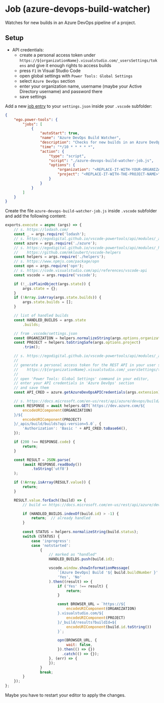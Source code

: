 # Job (azure-devops-build-watcher)

Watches for new builds in an Azure DevOps pipeline of a project.

## Setup

* API credentials:
    * create a personal access token under `https://${organizationName}.visualstudio.com/_usersSettings/tokens` and give it enough rights to access builds
    * press `F1` in Visual Studio Code
    * open global settings with `Power Tools: Global Settings`
    * select `Azure DevOps` section
    * enter your organization name, username (maybe your Active Directory username) and password there
    * save settings

Add a new [job entry](https://github.com/egodigital/vscode-powertools/wiki/Jobs) to your `settings.json` inside your `.vscode` subfolder:

```json
{
    "ego.power-tools": {
        "jobs": [
            {
                "autoStart": true,
                "name": "Azure DevOps Build Watcher",
                "description": "Checks for new builds in an Azure DevOps pipeline of a project.",
                "time": "*/10 * * * * *",
                "action": {
                    "type": "script",
                    "script": "./azure-devops-build-watcher-job.js",
                    "options": {
                        "organization": "<REPLACE-IT-WITH-YOUR-ORGANIZATION-NAME>",
                        "project": "<REPLACE-IT-WITH-THE-PROJECT-NAME>"
                    }
                }
            }
        ]
    }
}
```

Create the file `azure-devops-build-watcher-job.js` inside `.vscode` subfolder and add the following content:

```javascript
exports.execute = async (args) => {
    // s. https://lodash.com/
    const _ = args.require('lodash');
    // s. https://egodigital.github.io/vscode-powertools/api/modules/_azure_.html
    const azure = args.require('./azure');
    // s. https://egodigital.github.io/vscode-powertools/api/modules/_helpers_.html
    //    https://github.com/mkloubert/vscode-helpers
    const helpers = args.require('./helpers');
    // s. https://www.npmjs.com/package/opn
    const opn = args.require('opn');
    // s. https://code.visualstudio.com/api/references/vscode-api
    const vscode = args.require('vscode');

    if (!_.isPlainObject(args.state)) {
        args.state = {};
    }
    if (!Array.isArray(args.state.builds)) {
        args.state.builds = [];
    }

    // list of handled builds
    const HANDLED_BUILDS = args.state
        .builds;

    // from .vscode/settings.json
    const ORGANIZATION = helpers.normalizeString(args.options.organization);
    const PROJECT = helpers.toStringSafe(args.options.project)
        .trim();

    // s. https://egodigital.github.io/vscode-powertools/api/modules/_azure_.html#getazuredevopsapicredentials
    // 
    // generate a personal access token for the REST API in your user settings:
    //    https://${organizationName}.visualstudio.com/_usersSettings/tokens
    // 
    // open 'Power Tools: Global Settings' command in your editor,
    // enter your API credentials in 'Azure DevOps' section
    // and save them
    const API_CRED = azure.getAzureDevOpsAPICredentials(args.extension);

    // s. https://docs.microsoft.com/en-us/rest/api/azure/devops/build/builds/list?view=azure-devops-rest-5.0
    const RESPONSE = await helpers.GET(`https://dev.azure.com/${
        encodeURIComponent(ORGANIZATION)
    }/${
        encodeURIComponent(PROJECT)
    }/_apis/build/builds?api-version=5.0`, {
        'Authorization': 'Basic ' + API_CRED.toBase64(),
    });

    if (200 !== RESPONSE.code) {
        return;
    }

    const RESULT = JSON.parse(
        (await RESPONSE.readBody())
            .toString('utf8')
    );

    if (!Array.isArray(RESULT.value)) {
        return;
    }

    RESULT.value.forEach((build) => {
        // build => https://docs.microsoft.com/en-us/rest/api/azure/devops/build/builds/list?view=azure-devops-rest-5.0#build

        if (HANDLED_BUILDS.indexOf(build.id) > -1) {
            return;  // already handled
        }
        
        const STATUS = helpers.normalizeString(build.status);
        switch (STATUS) {
            case 'inprogress':
            case 'notstarted':
                {
                    // marked as "handled"
                    HANDLED_BUILDS.push(build.id);

                    vscode.window.showInformationMessage(
                        `[Azure DevOps] Build '${ build.buildNumber }' (# ${ build.id }) for '${ PROJECT }' has been started.\nDo you like to open it?`,
                        'Yes', 'No'
                    ).then((result) => {
                        if ('Yes' !== result) {
                            return;
                        }

                        const BROWSER_URL = `https://${
                            encodeURIComponent(ORGANIZATION)
                        }.visualstudio.com/${
                            encodeURIComponent(PROJECT)
                        }/_build/results?buildId=${
                            encodeURIComponent(build.id.toString())
                        }`;

                        opn(BROWSER_URL, {
                            wait: false,
                        }).then(() => {})
                          .catch(() => {});
                    }, (err) => {
                    });
                }
                break;
        }
    });
};
```

Maybe you have to restart your editor to apply the changes.
